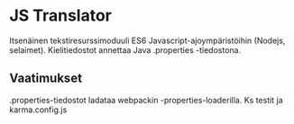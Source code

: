 # JS Translator

Itsenäinen tekstiresurssimoduuli ES6 Javascript-ajoympäristöihin (Nodejs, selaimet). Kielitiedostot annettaa Java .properties -tiedostona.



## Vaatimukset

.properties-tiedostot ladataa webpackin -properties-loaderilla. Ks testit ja karma.config.js